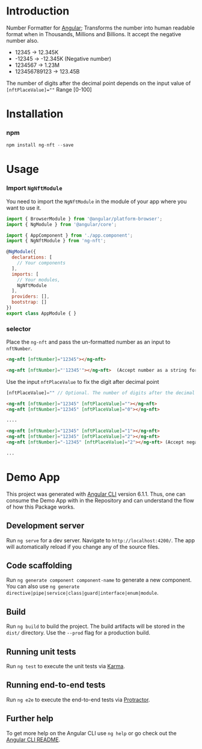 # Introduction

Number Formatter for [Angular](http://angular.io); Transforms the number into human readable format when in Thousands, Millions and Billions. It accept the negative number also.
* 12345 -> 12.345K
* -12345 -> -12.345K (Negative number)
* 1234567 -> 1.23M
* 123456789123 -> 123.45B

The number of digits after the decimal point depends on the input value of `[nftPlaceValue]=""` Range [0-100]

# Installation

### npm
```js
npm install ng-nft --save
```

# Usage

### Import `NgNftModule`

You need to import the `NgNftModule` in the module of your app where you want to use it.

```js
import { BrowserModule } from '@angular/platform-browser';
import { NgModule } from '@angular/core';

import { AppComponent } from './app.component';
import { NgNftModule } from 'ng-nft';

@NgModule({
  declarations: [
    // Your components
  ],
  imports: [
    // Your modules,
    NgNftModule
  ],
  providers: [],
  bootstrap: []
})
export class AppModule { }
```

### selector
Place the `ng-nft` and pass the un-formatted number as an input to `nftNumber`.

```html
<ng-nft [nftNumber]="12345"></ng-nft>

<ng-nft [nftNumber]="'12345'"></ng-nft>  (Accept number as a string format)
```


Use the input `nftPlaceValue` to fix the digit after decimal point

```js
[nftPlaceValue]="" // Optional. The number of digits after the decimal point. Range [0-100]
```
```html
<ng-nft [nftNumber]="12345" [nftPlaceValue]=""></ng-nft>
<ng-nft [nftNumber]="12345" [nftPlaceValue]="0"></ng-nft>

....

<ng-nft [nftNumber]="12345" [nftPlaceValue]="1"></ng-nft>
<ng-nft [nftNumber]="12345" [nftPlaceValue]="2"></ng-nft>
<ng-nft [nftNumber]="-12345" [nftPlaceValue]="2"></ng-nft> (Accept negative number)

...
```


# Demo App

This project was generated with [Angular CLI](https://github.com/angular/angular-cli) version 6.1.1. 
Thus, one can consume the Demo App with in the Repository and can understand the flow of how this Package works.

## Development server

Run `ng serve` for a dev server. Navigate to `http://localhost:4200/`. The app will automatically reload if you change any of the source files.

## Code scaffolding

Run `ng generate component component-name` to generate a new component. You can also use `ng generate directive|pipe|service|class|guard|interface|enum|module`.

## Build

Run `ng build` to build the project. The build artifacts will be stored in the `dist/` directory. Use the `--prod` flag for a production build.

## Running unit tests

Run `ng test` to execute the unit tests via [Karma](https://karma-runner.github.io).

## Running end-to-end tests

Run `ng e2e` to execute the end-to-end tests via [Protractor](http://www.protractortest.org/).

## Further help

To get more help on the Angular CLI use `ng help` or go check out the [Angular CLI README](https://github.com/angular/angular-cli/blob/master/README.md).
